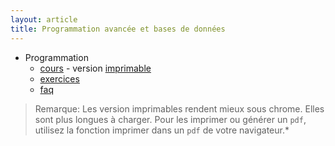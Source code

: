 ```yaml
---
layout: article
title: Programmation avancée et bases de données
---
```


- Programmation
  - [cours](./prog/prog.html) - version [imprimable](./prog/prog.html?print-pdf)
  - [exercices](./td/)
  - [faq](./faq/)

> Remarque: Les version imprimables rendent mieux sous chrome. Elles
> sont plus longues à charger. Pour les imprimer ou générer un `pdf`,
> utilisez la fonction imprimer dans un `pdf` de votre navigateur.*

